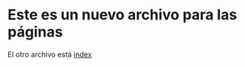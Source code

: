 ﻿# Este es un nuevo archivo para las páginas

El otro archivo está [index](ChuchoMontesinos/New-Repository/blob/main/README.md)


